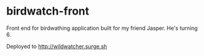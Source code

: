 # birdwatch-front
Front end for birdwathing application built for my friend Jasper. He's turning 6.

Deployed to http://wildwatcher.surge.sh